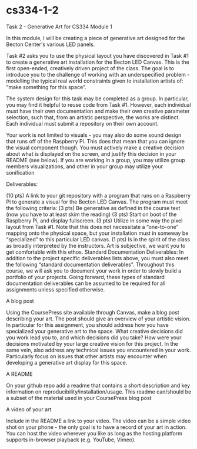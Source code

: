 # cs334-1-2
Task 2 - Generative Art for CS334 Module 1

In this module, I will be creating a piece of generative art designed for the Becton Center's various LED panels. 

Task #2 asks you to use the physical layout you have discovered in Task #1 to create a generative art installation for the Becton LED Canvas. This is the first open-ended, creatively driven project of the class. The goal is to introduce you to the challenge of working with an underspecified problem - modelling the typical real world constraints given to installation artists of: “make something for this space”.

The system design for this task may be completed as a group. In particular, you may find it helpful to reuse code from Task #1. However, each individual must have their own documentation and make their own creative parameter selection, such that, from an artistic perspective, the works are distinct. Each individual must submit a repository on their own account.

Your work is not limited to visuals - you may also do some sound design that runs off of the Raspberry Pi. This does that mean that you can ignore the visual component though. You must actively make a creative decision about what is displayed on the screen, and justify this decision in your README (see below). If you are working in a group, you may utilize group members visualizations, and other in your group may utilize your sonification

Deliverables:

(10 pts) A link to your git repository with a program that runs on a Raspberry Pi to generate a visual for the Becton LED Canvas. The program must meet the following criteria:
(3 pts) Be generative as defined in the course text (now you have to at least skim the reading)
(3 pts) Start on boot of the Raspberry Pi, and display fullscreen.
(3 pts) Utilize in some way the pixel layout from Task #1. Note that this does not necessitate a “one-to-one” mapping onto the physical space, but your installation must in someway be “specialized” to this particular LED canvas.
(1 pts) Is in the spirit of the class as broadly interpreted by the instructors. Art is subjective, we want you to get comfortable with this ethos.
Standard Documentation Deliverables:
In addition to the project specific deliverables lists above, you must also meet the following “standard documentation deliverables”. Throughout this course, we will ask you to document your work in order to slowly build a portfolio of your projects. Going forward, these types of standard documentation deliverables can be assumed to be required for all assignments unless specified otherwise.

A blog post

Using the CoursePress site available through Canvas, make a blog post describing your art. The post should give an overview of your artistic vision. In particular for this assignment, you should address how you have specialized your generative art to the space. What creative decisions did you work lead you to, and which decisions did you take? How were your decisions motivated by your large creative vision for this project. In the same vein, also address any technical issues you encountered in your work. Particularly focus on issues that other artists may encounter when developing a generative art display for this space.

A README

On your github repo add a readme that contains a short description and key information on reproducibility/installation/usage. This readme can/should be a subset of the material used in your CoursePress blog post

A video of your art

Include in the README a link to your video. The video can be a simple video shot on your phone - the only goal is to have a record of your art in action. You can host the video wherever you like as long as the hosting platform supports in-browser playback (e.g. YouTube, Vimeo).